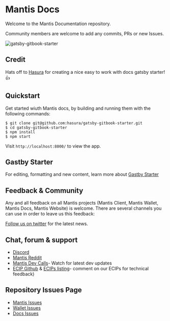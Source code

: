# Mantis Docs

Welcome to the Mantis Documentation repository.

Community members are welcome to add any commits, PRs or new Issues.


![gatsby-gitbook-starter](https://graphql-engine-cdn.hasura.io/learn-hasura/gatsby-gitbook-starter/assets/documentation_app_blog.png)

## Credit

Hats off to [Hasura](https://learn.hasura.io) for creating a nice easy to work with docs gatsby starter! 👍

## Quickstart

Get started wiuth Mantis docs, by building and running them with the following commands:

```
$ git clone git@github.com:hasura/gatsby-gitbook-starter.git
$ cd gatsby-gitbook-starter
$ npm install
$ npm start
```

Visit `http://localhost:8000/` to view the app.


## Gastby Starter

For editing, formatting and new content, learn more about [Gastby Starter](https://www.gatsbyjs.com/docs/)

## Feedback & Community

Any and all feedback on all Mantis projects (Mantis Client, Mantis Wallet, Mantis Docs, Mantis Website) is welcome.
There are several channels you can use in order to leave us this feedback:

[Follow us on twitter](https://twitter.com/Mantis_IO) for the latest news.

## Chat, forum & support

* [Discord](https://discord.gg/7vUyWrN33p)
* [Mantis Reddit](https://www.reddit.com/r/mantisclient/)
* [Mantis Dev Calls](https://www.youtube.com/c/IohkIo/search?query=mantis)- Watch for latest dev updates
* [ECIP Github](https://github.com/ethereumclassic/ECIPs) & [ECIPs listing](https://ecips.ethereumclassic.org/)- comment on our ECIPs for technical feedback)

## Repository Issues Page

* [Mantis Issues](https://github.com/input-output-hk/mantis/issues)
* [Wallet Issues](https://github.com/input-output-hk/mantis-wallet/issues)
* [Docs Issues](https://github.com/input-output-hk/mantis-docs/issues)
